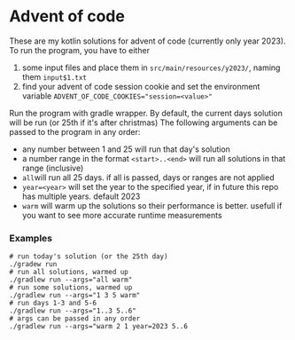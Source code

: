 # Advent of code

These are my kotlin solutions for advent of code (currently only year 2023).  
To run the program, you have to either
1) some input files and place them in `src/main/resources/y2023/`,
naming them `input$1.txt`
2) find your advent of code session cookie and set the environment variable `ADVENT_OF_CODE_COOKIES="session=<value>"`

Run the program with gradle wrapper. By default, the current days solution will be run (or 25th if it's after christmas)
The following arguments can be passed to the program in any order:
- any number between 1 and 25 will run that day's solution
- a number range in the format `<start>..<end>` will run all solutions in that range (inclusive)
- `all`will run all 25 days. if all is passed, days or ranges are not applied
- `year=<year>` will set the year to the specified year, if in future this repo has multiple years. default 2023
- `warm` will warm up the solutions so their performance is better. usefull if you want to see more accurate runtime measurements

### Examples
```
# run today's solution (or the 25th day)
./gradew run
# run all solutions, warmed up
./gradlew run --args="all warm"
# run some solutions, warmed up
./gradlew run --args="1 3 5 warm"
# run days 1-3 and 5-6
./gradlew run --args="1..3 5..6"
# args can be passed in any order
./gradlew run --args="warm 2 1 year=2023 5..6
```